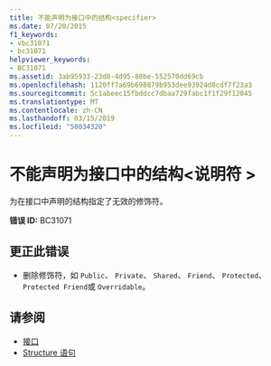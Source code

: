 ```yaml
---
title: 不能声明为接口中的结构<specifier>
ms.date: 07/20/2015
f1_keywords:
- vbc31071
- bc31071
helpviewer_keywords:
- BC31071
ms.assetid: 3ab95933-23d8-4d95-80be-552570dd69cb
ms.openlocfilehash: 1120ff7a69b698879b953dee93924d8cdf7f23a3
ms.sourcegitcommit: 5c1abeec15fbddcc7dbaa729fabc1f1f29f12045
ms.translationtype: MT
ms.contentlocale: zh-CN
ms.lasthandoff: 03/15/2019
ms.locfileid: "58034320"
---
```

# <a name="structure-in-an-interface-cannot-be-declared-specifier"></a>不能声明为接口中的结构\<说明符 >
为在接口中声明的结构指定了无效的修饰符。  
  
 **错误 ID:** BC31071  
  
## <a name="to-correct-this-error"></a>更正此错误  
  
-   删除修饰符，如 `Public`、 `Private`、 `Shared`、 `Friend`、 `Protected`、 `Protected Friend`或 `Overridable`。  
  
## <a name="see-also"></a>请参阅

- [接口](../../visual-basic/programming-guide/language-features/interfaces/index.md)
- [Structure 语句](../../visual-basic/language-reference/statements/structure-statement.md)
